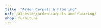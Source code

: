 ```yaml
---
title: "Arden Carpets & Flooring"
url: /alcester/arden-carpets-and-flooring/
shop: furniture
---
```

